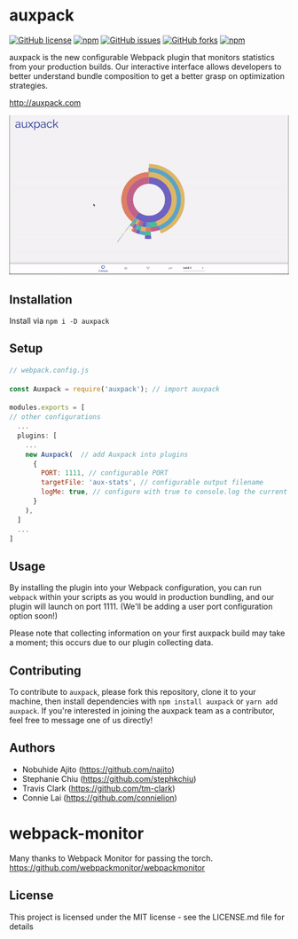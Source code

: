 # auxpack
[![GitHub license](https://img.shields.io/github/license/Auxpack/Auxpack?style=flat-square)](https://github.com/Auxpack/Auxpack/blob/master/LICENSE)
[![npm](https://img.shields.io/npm/v/auxpack?style=flat-square)](https://www.npmjs.com/package/auxpack)
[![GitHub issues](https://img.shields.io/github/issues/Auxpack/Auxpack?style=flat-square)](https://github.com/Auxpack/Auxpack/issues)
[![GitHub forks](https://img.shields.io/github/forks/Auxpack/Auxpack?style=flat-square)](https://github.com/Auxpack/Auxpack/network)
[![npm](https://img.shields.io/npm/dw/auxpack?style=flat-square)](https://www.npmjs.com/package/auxpack)


auxpack is the new configurable Webpack plugin that monitors statistics from your production builds. Our interactive interface allows developers to better understand bundle composition to get a better grasp on optimization strategies.

http://auxpack.com

![](whole.gif)

## Installation

Install via `npm i -D auxpack`

## Setup

```javascript
// webpack.config.js

const Auxpack = require('auxpack'); // import auxpack

modules.exports = [
// other configurations
  ... 
  plugins: [
    ...
    new Auxpack(  // add Auxpack into plugins
      {
        PORT: 1111, // configurable PORT
        targetFile: 'aux-stats', // configurable output filename
        logMe: true, // configure with true to console.log the current build's aux-stats
      }
    ),
  ]
  ...
]

```

## Usage

By installing the plugin into your Webpack configuration, you can run 
```webpack```
within your scripts as you would in production bundling, and our plugin will launch on port 1111. (We'll be adding a user port configuration option soon!)

Please note that collecting information on your first auxpack build may take a moment; this occurs due to our plugin collecting data.

## Contributing

To contribute to `auxpack`, please fork this repository, clone it to your machine, then install dependencies with ```npm install auxpack``` or ```yarn add auxpack```. If you're interested in joining the auxpack team as a contributor, feel free to message one of us directly!

## Authors

* Nobuhide Ajito (https://github.com/najito)
* Stephanie Chiu (https://github.com/stephkchiu)
* Travis Clark (https://github.com/tm-clark)
* Connie Lai (https://github.com/connielion)

# webpack-monitor

Many thanks to Webpack Monitor for passing the torch.
https://github.com/webpackmonitor/webpackmonitor

## License

This project is licensed under the MIT license - see the LICENSE.md file for details